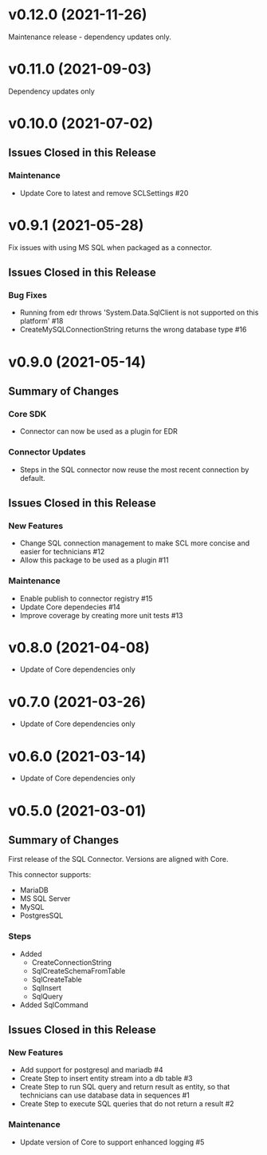 # v0.12.0 (2021-11-26)

Maintenance release - dependency updates only.

# v0.11.0 (2021-09-03)

Dependency updates only

# v0.10.0 (2021-07-02)

## Issues Closed in this Release

### Maintenance

- Update Core to latest and remove SCLSettings #20

# v0.9.1 (2021-05-28)

Fix issues with using MS SQL when packaged as a connector.

## Issues Closed in this Release

### Bug Fixes

- Running from edr throws 'System.Data.SqlClient is not supported on this platform' #18
- CreateMySQLConnectionString returns the wrong database type #16

# v0.9.0 (2021-05-14)

## Summary of Changes

### Core SDK

- Connector can now be used as a plugin for EDR

### Connector Updates

- Steps in the SQL connector now reuse the most recent connection by default.

## Issues Closed in this Release

### New Features

- Change SQL connection management to make SCL more concise and easier for technicians #12
- Allow this package to be used as a plugin #11

### Maintenance

- Enable publish to connector registry #15
- Update Core dependecies #14
- Improve coverage by creating more unit tests #13

# v0.8.0 (2021-04-08)

- Update of Core dependencies only

# v0.7.0 (2021-03-26)

- Update of Core dependencies only

# v0.6.0 (2021-03-14)

- Update of Core dependencies only

# v0.5.0 (2021-03-01)

## Summary of Changes

First release of the SQL Connector. Versions are aligned with Core.

This connector supports:

- MariaDB
- MS SQL Server
- MySQL
- PostgresSQL

### Steps

- Added
  - CreateConnectionString
  - SqlCreateSchemaFromTable
  - SqlCreateTable
  - SqlInsert
  - SqlQuery
- Added SqlCommand

## Issues Closed in this Release

### New Features

- Add support for postgresql and mariadb #4
- Create Step to insert entity stream into a db table #3
- Create Step to run SQL query and return result as entity, so that technicians can use database data in sequences #1
- Create Step to execute SQL queries that do not return a result #2

### Maintenance

- Update version of Core to support enhanced logging #5

